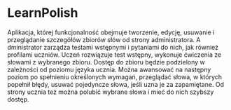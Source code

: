 # LearnPolish
Aplikacja, której funkcjonalność obejmuje tworzenie, edycję, usuwanie i przeglądanie szczegółów zbiorów słów od strony administratora. A
dministrator zarządza testami wstępnymi i pytaniami do nich, jak również profilami uczniów. 
Uczeń rozwiązuje test wstępny, wykonuje ćwiczenia ze słowami z wybranego zbioru. Dostęp do zbioru będzie podzielony w zależności od poziomu języka ucznia. 
Można awansować na następny poziom po spełnieniu określonych wymagań, przeglądać słowa, w których popełnił błędy, usuwać pojedyncze słowa, jeśli uzna je za zapamiętane. 
Od strony ucznia też można polubić wybrane słowa i mieć do nich szybszy dostęp.
